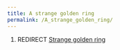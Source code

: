 ```yaml
---
title: A strange golden ring
permalink: /A_strange_golden_ring/
---
```


1.  REDIRECT [Strange golden ring](Strange_golden_ring "wikilink")